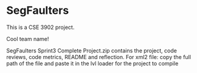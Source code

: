 # SegFaulters

This is a CSE 3902 project.

Cool team name!

SegFaulters Sprint3 Complete Project.zip contains the project, code reviews, code metrics, README and reflection.
For xml2 file: copy the full path of the file and paste it in the lvl loader for the project to compile
